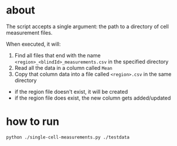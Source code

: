 # about

The script accepts a single argument: the path to a directory of cell measurement files.

When executed, it will:

1. Find all files that end with the name `<region>_<blindId>_measurements.csv` in the specified directory
2. Read all the data in a column called `Mean`
3. Copy that column data into a file called `<region>.csv` in the same directory
  - if the region file doesn't exist, it will be created
  - if the region file does exist, the new column gets added/updated

# how to run

`python ./single-cell-measurements.py ./testdata`